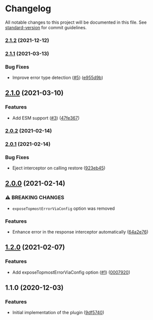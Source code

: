 # Changelog

All notable changes to this project will be documented in this file. See [standard-version](https://github.com/conventional-changelog/standard-version) for commit guidelines.

### [2.1.2](https://github.com/svsool/axios-better-stacktrace/compare/v2.1.1...v2.1.2) (2021-12-12)

### [2.1.1](https://github.com/svsool/axios-better-stacktrace/compare/v2.1.0...v2.1.1) (2021-03-13)


### Bug Fixes

* Improve error type detection ([#5](https://github.com/svsool/axios-better-stacktrace/issues/5)) ([e955d9b](https://github.com/svsool/axios-better-stacktrace/commit/e955d9bc90ec9a3aca302ad65a6e197e2eea1ebe))

## [2.1.0](https://github.com/svsool/axios-better-stacktrace/compare/v2.0.2...v2.1.0) (2021-03-10)


### Features

* Add ESM support ([#3](https://github.com/svsool/axios-better-stacktrace/issues/3)) ([47fe367](https://github.com/svsool/axios-better-stacktrace/commit/47fe36733516b08e89efe56ed4f3b6bda9a33293))

### [2.0.2](https://github.com/svsool/axios-better-stacktrace/compare/v2.0.1...v2.0.2) (2021-02-14)

### [2.0.1](https://github.com/svsool/axios-better-stacktrace/compare/v2.0.0...v2.0.1) (2021-02-14)


### Bug Fixes

* Eject interceptor on calling restore ([923eb45](https://github.com/svsool/axios-better-stacktrace/commit/923eb45a47bd4b632ea063f6691f0685e21e5653))

## [2.0.0](https://github.com/svsool/axios-better-stacktrace/compare/v1.2.0...v2.0.0) (2021-02-14)


### ⚠ BREAKING CHANGES

* `exposeTopmostErrorViaConfig` option was removed

### Features

* Enhance error in the response interceptor automatically ([64a2e76](https://github.com/svsool/axios-better-stacktrace/commit/64a2e76b3e2206f238d7794b4ead544474ebfc08))

## [1.2.0](https://github.com/svsool/axios-better-stacktrace/compare/v1.1.0...v1.2.0) (2021-02-07)


### Features

* Add exposeTopmostErrorViaConfig option ([#1](https://github.com/svsool/axios-better-stacktrace/issues/1)) ([0007920](https://github.com/svsool/axios-better-stacktrace/commit/0007920c8a4d0448db8e13cb3574c39ace777bfe))

## 1.1.0 (2020-12-03)


### Features

* Initial implementation of the plugin ([9df5740](https://github.com/svsool/axios-better-stacktrace/commit/9df57406e16c43a321b83fdaf683f2dde98a80be))
